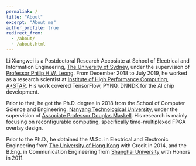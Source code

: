 ```yaml
---
permalink: /
title: "About"
excerpt: "About me"
author_profile: true
redirect_from: 
  - /about/
  - /about.html
---
```


Li Xiangwei is a Postdoctoral Research Accosiate at School of Electrical and Information Engineering, [The University of Sydney](https://sydney.edu.au/), under the supervision of [Professor Philip H.W. Leong](http://phwl.org/). From December 2018 to July 2019, he worked as a research scientist at [Institute of High Performance Computing, A*STAR](https://www.a-star.edu.sg/ihpc). His work covered TensorFlow, PYNQ, DNNDK for the AI chip development.  

Prior to that, he got the Ph.D. degree in 2018 from the School of Computer Science and Engineering, [Nanyang Technological University](https://www.ntu.edu.sg/Pages/home.aspx), under the supervision of [Associate Professor Douglas Maskell](https://www3.ntu.edu.sg/home/asdouglas/). His research is mainly focusing on reconfigurable computing, specifically time-multiplexed FPGA overlay design. 

Prior to the Ph.D., he obtained the M.Sc. in Electrical and Electronic Engineering from [The University of Hong Kong](https://www.hku.hk/) with Credit in 2014, and the B.Eng. in Communication Engineering from [Shanghai University](http://en.shu.edu.cn/) with Honors in 2011. 
